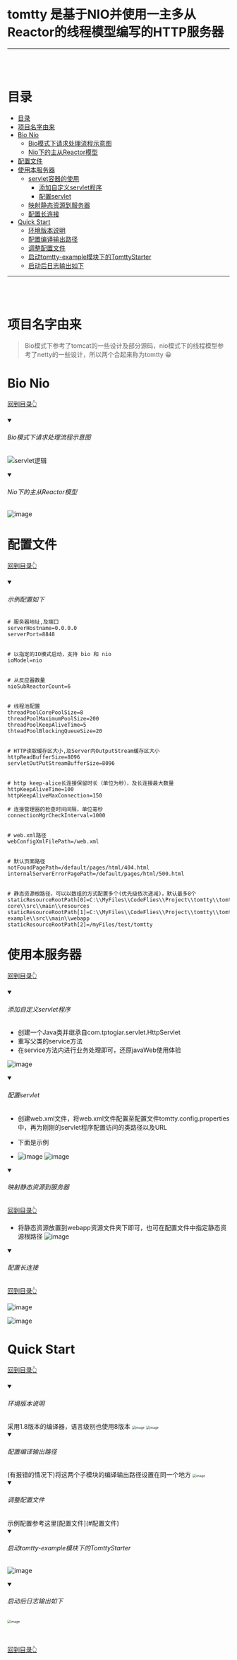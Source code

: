 # tomtty  是基于NIO并使用一主多从Reactor的线程模型编写的HTTP服务器

<hr/>
<br/><br/>

# 目录

- [目录](#目录)
- [项目名字由来](#项目名字由来)
- [Bio Nio](#Bio-Nio)
  * [Bio模式下请求处理流程示意图](#Bio模式下请求处理流程示意图)
  * [Nio下的主从Reactor模型](#Nio下的主从Reactor模型)
- [配置文件](#配置文件)
- [使用本服务器](#使用本服务器)
  * [servlet容器的使用](#servlet容器的使用)
    + [添加自定义servlet程序](#添加自定义servlet程序)
    + [配置servlet](#配置servlet)
  * [映射静态资源到服务器](#映射静态资源到服务器)
  * [配置长连接](#配置长连接)
- [Quick Start](#Quick-Start)
  * [环境版本说明](#环境版本说明)
  * [配置编译输出路径](#配置编译输出路径)
  * [调整配置文件](#调整配置文件)
  * [启动tomtty-example模块下的TomttyStarter](#启动tomtty-example模块下的TomttyStarter)
  * [启动后日志输出如下](#启动后日志输出如下)

<hr><br/><br/>

# 项目名字由来

> Bio模式下参考了tomcat的一些设计及部分源码，nio模式下的线程模型参考了netty的一些设计，所以两个合起来称为tomtty 😀
> <br/>

# Bio Nio

[回到目录👆](#目录)

<details open="open">
  <summary><h6>Bio模式下请求处理流程示意图</h6></summary>
  
![servlet逻辑](https://user-images.githubusercontent.com/79641956/169803890-118191be-aa30-4b07-88f8-a70b14ade969.png)
 
</details>

<details open="open">
  <summary><h6>Nio下的主从Reactor模型</h6></summary>
  
![image](https://user-images.githubusercontent.com/79641956/172405455-ea0be3b2-9ec9-4773-a081-fc95cf5b8898.png)
 
</details>




# 配置文件

[回到目录👆](#目录)

<details open="open"><summary><h6>示例配置如下</h6></summary>

```
# 服务器地址,及端口
serverHostname=0.0.0.0
serverPort=8848


# 以指定的IO模式启动，支持 bio 和 nio
ioModel=nio


# 从反应器数量
nioSubReactorCount=6


# 线程池配置
threadPoolCorePoolSize=8
threadPoolMaximumPoolSize=200
threadPoolKeepAliveTime=5
thteadPoolBlockingQueueSize=20


# HTTP读取缓存区大小,及Server内OutputStream缓存区大小
httpReadBufferSize=8096
servletOutPutStreamBufferSize=8096


# http keep-alice长连接保留时长（单位为秒），及长连接最大数量
httpKeepAliveTime=100
httpKeepAliveMaxConnection=150

# 连接管理器的检查时间间隔，单位毫秒
connectionMgrCheckInterval=1000


# web.xml路径
webConfigXmlFilePath=/web.xml


# 默认页面路径
notFoundPagePath=/default/pages/html/404.html
internalServerErrorPagePath=/default/pages/html/500.html


# 静态资源根路径，可以以数组的方式配置多个(优先级依次递减)，默认最多8个
staticResourceRootPath[0]=C:\\MyFiles\\CodeFlies\\Project\\tomtty\\tomtty\\tomtty-core\\src\\main\\resources
staticResourceRootPath[1]=C:\\MyFiles\\CodeFlies\\Project\\tomtty\\tomtty\\tomtty-example\\src\\main\\webapp
staticResourceRootPath[2]=/myFiles/test/tomtty
```

</details>

# 使用本服务器

[回到目录👆](#目录)


<details open="open">
  <summary><h6>添加自定义servlet程序</h6></summary>

- 创建一个Java类并继承自com.tptogiar.servlet.HttpServlet
- 重写父类的service方法
- 在service方法内进行业务处理即可，还原javaWeb使用体验

![image](https://user-images.githubusercontent.com/79641956/177810666-1ac9dcb9-f182-4e89-8150-f47958d45458.png)
  
  </details>



<details open="open">
  <summary><h6>配置servlet</h6></summary>

- 创建web.xml文件，将web.xml文件配置至配置文件tomtty.config.properties中，再为刚刚的servlet程序配置访问的类路径以及URL
- 下面是示例
- ![image](https://user-images.githubusercontent.com/79641956/172556634-c16f996a-ab2c-4fac-b238-d48117cb5771.png)
  ![image](https://user-images.githubusercontent.com/79641956/177811120-2e5713c9-0d29-4d37-83a4-7dc34b8ca8e3.png)
  
  </details>


<details open="open">
  <summary><h6>映射静态资源到服务器</h6></summary>

[回到目录👆](#目录)

- 将静态资源放置到webapp资源文件夹下即可，也可在配置文件中指定静态资源根路径
  ![image](https://user-images.githubusercontent.com/79641956/172557031-751dfcb8-605e-4bca-9c0c-b852f13237fe.png)
  
  </details>

<details open="open">
  <summary><h6>配置长连接</h6></summary>

[回到目录👆](#目录)

![image](https://user-images.githubusercontent.com/79641956/177781874-5c2ef0cd-49dd-4706-b366-f56805a1f47b.png)

![image](https://user-images.githubusercontent.com/79641956/177781901-b21a291c-f325-4070-b0b4-bc0b02893447.png)

</details>

# Quick Start

[回到目录👆](#目录)

<details open="open">
  <summary><h6>环境版本说明</h6></summary>
  采用1.8版本的编译器，语言级别也使用8版本

<img src="https://user-images.githubusercontent.com/79641956/177809071-d51680de-ad1f-41df-a862-0db422c8dbfe.png" alt="image" style="zoom:50%;" />
<img src="https://user-images.githubusercontent.com/79641956/177808894-3ad43507-4022-4d6d-857c-7037c3eb73d1.png" alt="image" style="zoom:50%;" />

 
</details>

<details open="open">
  <summary><h6>配置编译输出路径</h6></summary>
  (有报错的情况下)将这两个子模块的编译输出路径设置在同一个地方
<img src="https://user-images.githubusercontent.com/79641956/172397771-5988b74e-f946-4e44-92d2-94a56985ec31.png" alt="image" style="zoom:50%;" />

 
</details>


<details open="open">
  <summary><h6>调整配置文件</h6></summary>
  示例配置参考这里[配置文件](#配置文件)
</details>

<details open="open">
  <summary><h6>启动tomtty-example模块下的TomttyStarter</h6></summary>
  
![image](https://user-images.githubusercontent.com/79641956/177809960-782e36a0-2a16-41ec-90f7-c5101f5c8081.png)
 
</details>


<details open="open">
  <summary><h6>启动后日志输出如下</h6></summary>
  
<img src="https://user-images.githubusercontent.com/79641956/177810275-9d875327-096a-4777-8067-de5483363987.png" alt="image" style="zoom:50%;" />
 
</details>



<br/><br/>
[回到目录👆](#目录)
